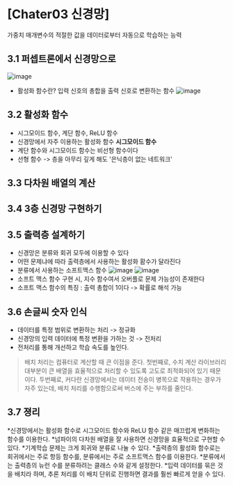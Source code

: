 # [Chater03 신경망]
가중치 매개변수의 적절한 값을 데이터로부터 자동으로 학습하는 능력
## 3.1 퍼셉트론에서 신경망으로
![image](https://github.com/ehdtndla123/DeepLearning_from_scatch/assets/59868624/eb2bc377-cc0e-48d6-803c-b672e9a68c8b)
* 활성화 함수란? 입력 신호의 총합을 출력 신호로 변환하는 함수 
![image](https://github.com/ehdtndla123/DeepLearning_from_scatch/assets/59868624/bc1ade47-1877-4368-8fc3-3d9580a2287b)

## 3.2 활성화 함수
* 시그모이드 함수, 계단 함수, ReLU 함수
* 신경망에서 자주 이용하는 활성화 함수 **시그모이드 함수**
* 계단 함수와 시그모이드 함수는 비선형 함수이다
* 선형 함수 -> 층을 아무리 깊게 해도 '은닉층이 없는 네트워크'

## 3.3 다차원 배열의 계산

## 3.4 3층 신경망 구현하기

## 3.5 출력층 설계하기
* 신경망은 분류와 회귀 모두에 이용할 수 있다
* 어떤 문제냐에 따라 출력층에서 사용하는 활성화 홤수가 달라진다
* 분류에서 사용하는 소프트맥스 함수
![image](https://github.com/ehdtndla123/DeepLearning_from_scatch/assets/59868624/438a39a3-222b-420b-8c32-78164ba41020)
![image](https://github.com/ehdtndla123/DeepLearning_from_scatch/assets/59868624/eb99397f-e8e6-4d9e-8da6-21106d559b9c)
* 소프트 맥스 함수 구현 시, 지수 함수여서 오버플로 문제 가능성이 존재한다
* 소프트 맥스 함수의 특징 : 출력 총합이 1이다 -> 확률로 해석 가능

## 3.6 손글씨 숫자 인식
* 데이터를 특정 범위로 변환하는 처리 -> 정규화
* 신경망의 입력 데이터에 특정 변환을 가하는 것 -> 전처리
* 전처리를 통해 개선하고 학습 속도를 높인다.
> 배치 처리는 컴퓨터로 계산할 때 큰 이점을 준다. 첫번쨰로, 수치 계산 라이브러리 대부분이 큰 배열을 효율적으로 처리할 수 있도록 고도로 최적화되어 있기 때문이다. 두번째로, 커다란 신경망에서는 데이터 전송이 병목으로 작용하는 경우가 자주 있는데, 배치 처리를 수행함으로써 버스에 주는 부하를 줄인다.

## 3.7 졍리
*신경망에서는 활성화 함수로 시그모이드 함수와 ReLU 함수 같은 매끄럽게 변화하는 함수를 이용한다.
*넘파이의 다차원 배열을 잘 사용하면 신경망을 효율적으로 구현할 수 있다.
*기계학습 문제는 크게 회귀와 분류로 나눌 수 있다.
*출력층의 활성화 함수로는 회귀에서는 주로 항등 함수를, 분류에서는 주로 소프트맥스 함수를 이용한다.
*분류에서는 출력층의 뉴런 수를 분류하려는 클래스 수와 같게 설정한다.
*입력 데이터를 묶은 것을 배치라 하며, 추론 처리를 이 배치 단위로 진행하면 결과를 훨씬 빠르게 얻을 수 있다.
